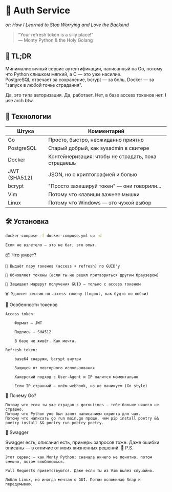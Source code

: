 # 🧠 Auth Service  
_or: How I Learned to Stop Worrying and Love the Backend_

> "Your refresh token is a silly place!"  
> — Monty Python & the Holy Golang

## 🧾 TL;DR

Минималистичный сервис аутентификации, написанный на Go, потому что Python слишком мягкий, а C — это уже насилие.  
PostgreSQL отвечает за сохранение, bcrypt — за боль, Docker — за "запуск в любой точке страдания".

Да, это типа авторизация. Да, работает. Нет, в базе access токенов нет. I use arch btw.

## 🧰 Технологии

| Штука        | Комментарий |
|--------------|-------------|
| Go           | Просто, быстро, неожиданно приятно |
| PostgreSQL   | Старый добрый, как sysadmin в свитере |
| Docker       | Контейнеризация: чтобы не страдать, пока страдаешь |
| JWT (SHA512) | JSON, но с криптографией и болью |
| bcrypt       | "Просто захешируй токен" — они говорили... |
| Vim          | Потому что клавиши важнее мышки |
| Linux        | Потому что Windows — это чужой выбор |

## 🛠 Установка

```bash
docker-compose -f docker-compose.yml up -d
```
    Если не взлетело — это не баг, это опыт.

📦 Что умеет?

    🎫 Выдаёт пару токенов (access + refresh) по GUID'у

    🔄 Обновляет токены (если ты не решил притвориться другим браузером)

    🔐 Защищает маршрут получения GUID — только с access токеном

    🗑 Удаляет сессию по access токену (logout, как будто по любви)

🔐 Особенности токенов

    Access token:

        Формат — JWT

        Подпись — SHA512

        В базе не живёт. Как мечта.

    Refresh token:

        base64 снаружи, bcrypt внутри

        Защищен от повторного использования

        Хакерский подход с User-Agent и IP палится моментально

        Если IP странный — шлём webhook, но не паникуем (Go style)

📎 Почему Go?

    Потому что если ты уже страдал с goroutines — тебе больше ничего не страшно.
    Потому что Python уже был занят написанием скрипта для чая.
    Потому что написать go run main.go проще, чем pip install poetry && poetry install && poetry run poetry poetry.

📃 Swagger

Swagger есть, описания есть, примеры запросов тоже. Даже ошибки описаны — в отличие от моих жизненных решений.
🐍 P.S.

    Этот сервис — как Monty Python: сначала ничего не понятно, потом смешно, потом влюбляешься.

    Pull Requests приветствуются. Даже если ты из Vim вылез случайно.

    Люблю Linux, но иногда мечтаю о GUI. Потом вспоминаю Snap и передумываю.
